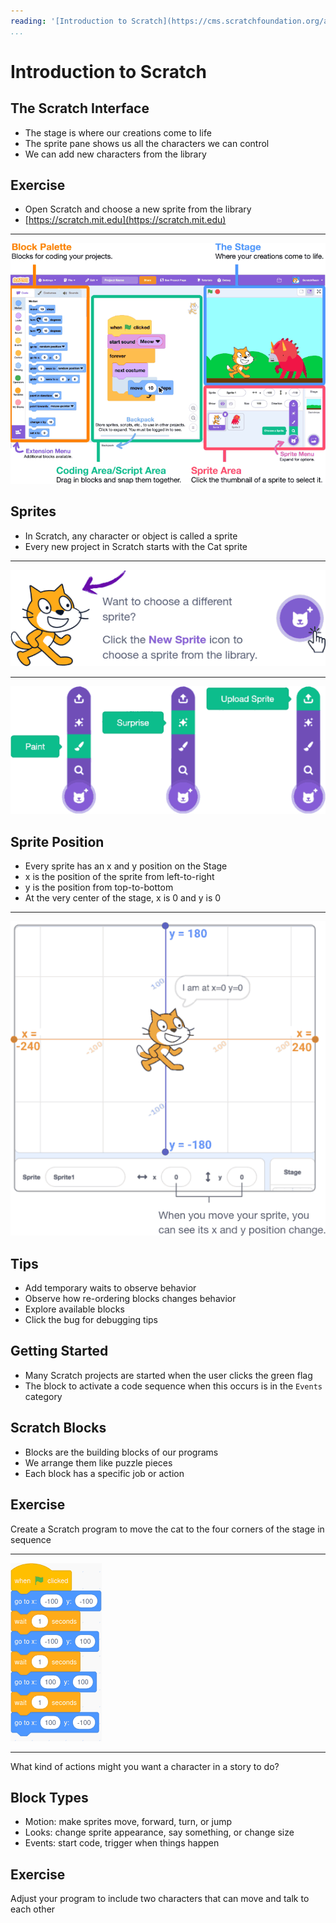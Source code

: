 ```yaml
---
reading: '[Introduction to Scratch](https://cms.scratchfoundation.org/assets/c914f147-0311-4292-bf5b-f97429ccfcc8)'
...
```


# Introduction to Scratch


## The Scratch Interface

- The stage is where our creations come to life
- The sprite pane shows us all the characters we can control
- We can add new characters from the library

## Exercise

- Open Scratch and choose a new sprite from the library
- [https://scratch.mit.edu](https://scratch.mit.edu)

---

![Scratch UI](media/scratch-ui.png)

## Sprites

- In Scratch, any character or object is called a sprite
- Every new project in Scratch starts with the Cat sprite

---

![Adding Sprites](media/scratch-add-sprite.png)

---

![Sprite Options](media/scratch-sprite-creation.png)

## Sprite Position

- Every sprite has an x and y position on the Stage
- x is the position of the sprite from left-to-right
- y is the position from top-to-bottom
- At the very center of the stage, x is 0 and y is 0

---

![Sprite Position](media/scratch-sprite-position.png)

## Tips

- Add temporary waits to observe behavior
- Observe how re-ordering blocks changes behavior
- Explore available blocks
- Click the bug for debugging tips

## Getting Started

- Many Scratch projects are started when the
user clicks the green flag
- The block to activate a code sequence when this occurs is in the `Events` category

## Scratch Blocks

- Blocks are the building blocks of our programs
- We arrange them like puzzle pieces
- Each block has a specific job or action

## Exercise

Create a Scratch program to move the cat to the four corners of the stage in sequence

---

![Solution](media/scratch-cat-corners.png)

---

What kind of actions might you want a character in a story to do?

## Block Types

- Motion: make sprites move, forward, turn, or jump
- Looks: change sprite appearance, say something, or change size
- Events: start code, trigger when things happen

## Exercise

Adjust your program to include two characters that can move and talk to each other
